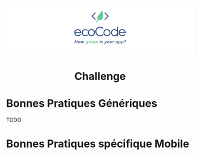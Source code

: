 <p align="center">
  <img src="../docs/logo-large.png">
</p>
<h1 align="center">
  Challenge
</h1>

# Bonnes Pratiques Génériques

TODO

# Bonnes Pratiques spécifique Mobile




